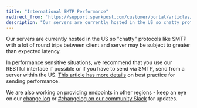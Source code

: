 ```yaml
---
title: "International SMTP Performance"
redirect_from: "https://support.sparkpost.com/customer/portal/articles/2456461-international-smtp-performance"
description: "Our servers are currently hosted in the US so chatty protocols like SMTP with a lot of round trips between client and server may be subject to greater than expected latency In performance sensitive situations we recommend that you use our RES Tful interface if possible or if you have..."
---
```


Our servers are currently hosted in the US so "chatty" protocols like SMTP with a lot of round trips between client and server may be subject to greater than expected latency.

In performance sensitive situations, we recommend that you use our RESTful interface if possible or if you have to send via SMTP, send from a server within the US. [This article has more details](https://support.sparkpost.com/customer/en/portal/articles/2429473-smtp-and-rest-api-injection-best-practices-for-improved-performance) on best practice for sending performance.

We are also working on providing endpoints in other regions - keep an eye on our [change log](https://support.sparkpost.com/customer/portal/articles/1936102-change-log) or [#changelog on our community Slack](http://slack.sparkpost.com/) for updates. 